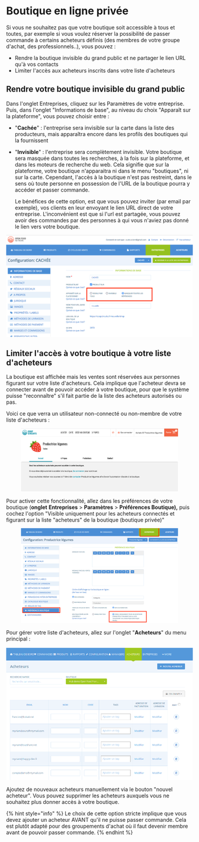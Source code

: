 # Boutique en ligne privée

Si vous ne souhaitez pas que votre boutique soit accessible à tous et toutes, par exemple si vous voulez réserver la possibilité de passer commande à certains acheteurs définis (des membres de votre groupe d'achat, des professionnels..), vous pouvez :&#x20;

* Rendre la boutique invisible du grand public et ne partager le lien URL qu'à vos contacts
* Limiter l'accès aux acheteurs inscrits dans votre liste d'acheteurs



## Rendre votre boutique invisible du grand public

Dans l'onglet Entreprises, cliquez sur les Paramètres de votre entreprise. Puis, dans l'onglet "Informations de base", au niveau du choix "Apparaît sur la plateforme", vous pouvez choisir entre :

* &#x20;"**Cachée**" : l'entreprise sera invisible sur la carte dans la liste des producteurs, mais apparaîtra encore dans les profils des boutiques qui la fournissent
*   "**Invisible**" : l'entreprise sera complètement invisible. Votre boutique sera masquée dans toutes les recherches, à la fois sur la plateforme, et dans les moteurs de recherche du web. Cela signifie que sur la plateforme, votre boutique n'apparaitra ni dans le menu "boutiques", ni sur la carte. Cependant, l'accès à la boutique n'est pas restreint, dans le sens où toute personne en possession de l'URL de la boutique pourra y accéder et passer commande.&#x20;

    Le bénéfices de cette option, est que vous pouvez inviter (par email par exemple), vos clients en leur envoyant le lien URL direct de votre entreprise. L'inconvénient est que si l'url est partagée, vous pouvez avoir des commandes par des personnes à qui vous n'aviez pas donné le lien vers votre boutique.

![](<../../.gitbook/assets/Screen Shot 2022-08-11 at 15.57.21.png>)



## Limiter l'accès à votre boutique à votre liste d'acheteurs

La boutique est affichée mais les ventes sont réservées aux personnes figurant sur votre liste d'acheteurs. Cela implique que l'acheteur devra se connecter avant de pouvoir accéder à votre boutique, pour que le système puisse "reconnaître" s'il fait partie de la liste des acheteurs autorisés ou pas.&#x20;

Voici ce que verra un utilisateur non-connecté ou non-membre de votre liste d'acheteurs :

<figure><img src="../../.gitbook/assets/Screen Shot 2022-09-20 at 00.19.08.png" alt=""><figcaption></figcaption></figure>

Pour activer cette fonctionnalité, allez dans les préférences de votre boutique (**onglet** **Entreprises** > **Paramètres** > **Préférences Boutique),** puis cochez l'option "Visible uniquement pour les acheteurs connectés et figurant sur la liste "acheteurs" de la boutique (boutique privée)"

&#x20;

<figure><img src="../../.gitbook/assets/Screen Shot 2022-09-20 at 00.40.32.png" alt=""><figcaption></figcaption></figure>

Pour gérer votre liste d'acheteurs, allez sur l'onglet "**Acheteurs**" du menu principal :&#x20;

![](<../../.gitbook/assets/image (65).png>)

Ajoutez de nouveaux acheteurs manuellement via le bouton "nouvel acheteur". Vous pouvez supprimer les acheteurs auxquels vous ne souhaitez plus donner accès à votre boutique.

{% hint style="info" %}
Le choix de cette option stricte implique que vous devez ajouter un acheteur AVANT qu'il ne puisse passer commande. Cela est plutôt adapté pour des groupements d'achat où il faut devenir membre avant de pouvoir passer commande.
{% endhint %}

##
